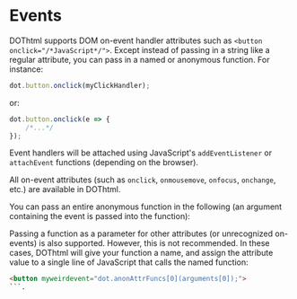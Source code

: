 # Events

DOThtml supports DOM on-event handler attributes such as `<button onclick="/*JavaScript*/">`. Except instead of passing in a string like a regular attribute, you can pass in a named or anonymous function. For instance:

``` JavaScript
dot.button.onclick(myClickHandler);
```

or:

``` JavaScript
dot.button.onclick(e => {
	/*...*/
});
```

Event handlers will be attached using JavaScript's `addEventListener` or `attachEvent` functions (depending on the browser).

All on-event attributes (such as `onclick`, `onmousemove`, `onfocus`, `onchange`, etc.) are available in DOThtml. 

You can pass an entire anonymous function in the following (an argument containing the event is passed into the function): 

Passing a function as a parameter for other attributes (or unrecognized on-events) is also supported. However, this is not recommended. In these cases, DOThtml will give your function a name, and assign the attribute value to a single line of JavaScript that calls the named function: 

``` HTML
<button myweirdevent="dot.anonAttrFuncs[0](arguments[0]);">
```.